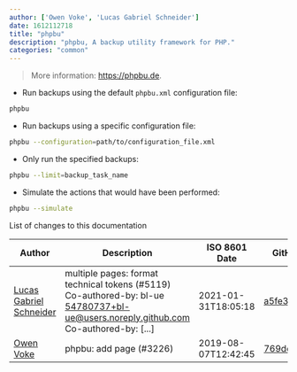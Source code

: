 ```yaml
---
author: ['Owen Voke', 'Lucas Gabriel Schneider']
date: 1612112718
title: "phpbu"
description: "phpbu, A backup utility framework for PHP."
categories: "common"
---
```

> More information: <https://phpbu.de>.

- Run backups using the default `phpbu.xml` configuration file:

```bash
phpbu
```

- Run backups using a specific configuration file:

```bash
phpbu --configuration=path/to/configuration_file.xml
```

- Only run the specified backups:

```bash
phpbu --limit=backup_task_name
```

- Simulate the actions that would have been performed:

```bash
phpbu --simulate
```
List of changes to this documentation


Author | Description | ISO 8601 Date | GitHub link
------|-----|-----|-----
[Lucas Gabriel Schneider](mailto:casdpa@gmail.com) | multiple pages: format technical tokens (#5119) Co-authored-by: bl-ue <54780737+bl-ue@users.noreply.github.com> Co-authored-by: [...] | 2021-01-31T18:05:18 | [a5fe31bc47ae](https://github.com/tldr-pages/tldr/commit/a5fe31bc47aece3efa5e66b52b3cf384f27d5d72)
[Owen Voke](mailto:owzie123@gmail.com) | phpbu: add page (#3226) | 2019-08-07T12:42:45 | [769de1d032fb](https://github.com/tldr-pages/tldr/commit/769de1d032fb6e515cced09438c14b16757a9d14)

